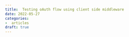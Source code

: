 ```yaml
---
title:  Testing oAuth flow using client side middleware
date: 2022-05-27
categories:
-  articles
draft: true
---
```



